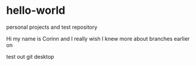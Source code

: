 # hello-world
personal projects and test repository

Hi my name is Corinn and I really wish I knew more about branches earlier on

test out git desktop
